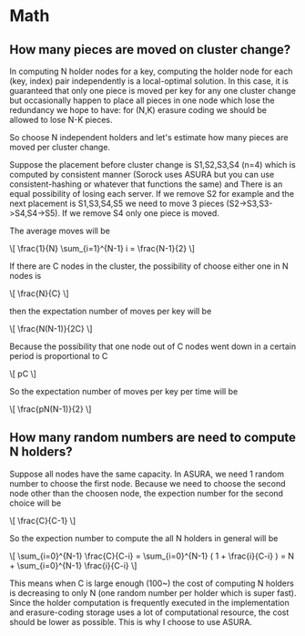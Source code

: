 # Math

## How many pieces are moved on cluster change?

In computing N holder nodes for a key,
computing the holder node for each (key, index) pair independently
is a local-optimal solution.
In this case, it is guaranteed that only one piece is moved
per key for any one cluster change but occasionally happen to 
place all pieces in one node which lose the redundancy we hope to have:
for (N,K) erasure coding we should be allowed to lose N-K pieces.

So choose N independent holders and let's estimate how many pieces
are moved per cluster change.

Suppose the placement before cluster change is S1,S2,S3,S4 (n=4)
which is computed by consistent manner
(Sorock uses ASURA but you can use consistent-hashing or whatever that functions the same)
and There is an equal possibility of losing each server.
If we remove S2 for example and the next placement is S1,S3,S4,S5 we need to move 3 pieces
(S2->S3,S3->S4,S4->S5). If we remove S4 only one piece is moved.

The average moves will be

\\[ \frac{1}{N} \sum_{i=1}^{N-1} i = \frac{N-1}{2} \\]

If there are C nodes in the cluster, the possibility of choose either one in N nodes is

\\[ \frac{N}{C} \\]

then the expectation number of moves per key will be

\\[ \frac{N(N-1)}{2C} \\]

Because the possibility that one node out of C nodes went down
in a certain period
is proportional to C

\\[ pC \\]

So the expectation number of moves per key per time will be


\\[ \frac{pN(N-1)}{2} \\]

## How many random numbers are need to compute N holders?

Suppose all nodes have the same capacity.
In ASURA, we need 1 random number to choose the first node.
Because we need to choose the second node other than the choosen node,
the expection number for the second choice will be

\\[ \frac{C}{C-1} \\]

So the expection number to compute the all N holders in general will be 

\\[ \sum_{i=0}^{N-1} \frac{C}{C-i} = \sum_{i=0}^{N-1} ( 1 + \frac{i}{C-i} ) = N + \sum_{i=0}^{N-1} \frac{i}{C-i} \\]

This means when C is large enough (100~) the cost of computing N holders is decreasing to only N (one random number per holder which is super fast). Since the holder computation is frequently executed in the implementation and erasure-coding storage uses a lot of computational resource, the cost should be lower as possible. This is why I choose to use ASURA.